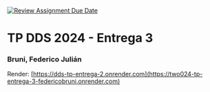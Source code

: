 [![Review Assignment Due Date](https://classroom.github.com/assets/deadline-readme-button-24ddc0f5d75046c5622901739e7c5dd533143b0c8e959d652212380cedb1ea36.svg)](https://classroom.github.com/a/KXg_hGCY)
# TP DDS 2024 - Entrega 3

### Bruni, Federico Julián

Render: [https://dds-tp-entrega-2.onrender.com](https://two024-tp-entrega-3-federicobruni.onrender.com)
